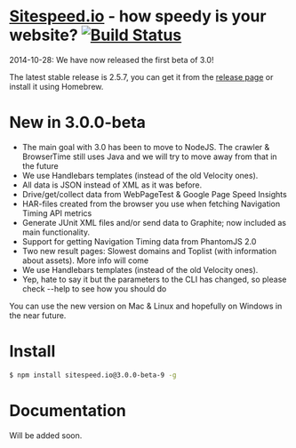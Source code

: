 <a href="http://www.sitespeed.io" target="_blank">Sitespeed.io</a> - how speedy is your website? [![Build Status](https://travis-ci.org/sitespeedio/sitespeed.io.svg?branch=master)](http://travis-ci.org/sitespeedio/sitespeed.io)
=============

2014-10-28: We have now released the first beta of 3.0!

The latest stable release is 2.5.7, you can get it from the <a href="https://github.com/sitespeedio/sitespeed.io/releases/tag/v2.5.7">release page</a> or install it using Homebrew.


New in 3.0.0-beta
=============
* The main goal with 3.0 has been to move to NodeJS. The crawler & BrowserTime still uses Java and we will try to move away from that in the future
* We use Handlebars templates (instead of the old Velocity ones).
* All data is JSON instead of XML as it was before.
* Drive/get/collect data from WebPageTest & Google Page Speed Insights
* HAR-files created from the browser you use when fetching Navigation Timing API metrics
* Generate JUnit XML files and/or send data to Graphite; now included as main functionality.
* Support for getting Navigation Timing data from PhantomJS 2.0
* Two new result pages: Slowest domains and Toplist (with information about assets). More info will come
* We use Handlebars templates (instead of the old Velocity ones).
* Yep, hate to say it but the parameters to the CLI has changed, so please check --help to see how you should do

You can use the new version on Mac & Linux and hopefully on Windows in the near future.

Install 
=============
```bash
$ npm install sitespeed.io@3.0.0-beta-9 -g
```

Documentation
=============
Will be added soon.
